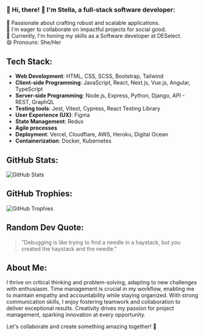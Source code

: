 ### 💫 Hi, there! 👋 I'm Stella, a full-stack software developer:

🔭 Passionate about crafting robust and scalable applications.<br>
👯 I'm eager to collaborate on impactful projects for social good.<br>
🌱 Currently, I'm honing my skills as a Software developer at DESelect.<br>
😄 Pronouns: She/Her

## Tech Stack:
- **Web Development**: HTML, CSS, SCSS, Bootstrap, Tailwind
- **Client-side Programming**: JavaScript, React, Next.js, Vue.js, Angular, TypeScript
- **Server-side Programming**: Node.js, Express, Python, Django, API - REST, GraphQL
- **Testing tools**: Jest, Vitest, Cypress, React Testing Library
- **User Experience (UX)**: Figma
- **State Management**: Redux
- **Agile processes**
- **Deployment**: Vercel, Cloudflare, AWS, Heroku, Digital Ocean
- **Containerization**: Docker, Kubernetes

## GitHub Stats:
![GitHub Stats](https://github-readme-stats.vercel.app/api?username=stellavin&show_icons=true&theme=dark)

## GitHub Trophies:
![GitHub Trophies](https://github-profile-trophy.vercel.app/?username=stellavin)

## Random Dev Quote:
> "Debugging is like trying to find a needle in a haystack, but you created the haystack and the needle."

## About Me:
I thrive on critical thinking and problem-solving, adapting to new challenges with enthusiasm. Time management is crucial in my workflow, enabling me to maintain empathy and accountability while staying organized. With strong communication skills, I enjoy fostering teamwork and collaboration to deliver exceptional results. Creativity drives my passion for project management, sparking innovation at every opportunity.

Let's collaborate and create something amazing together! 🚀
